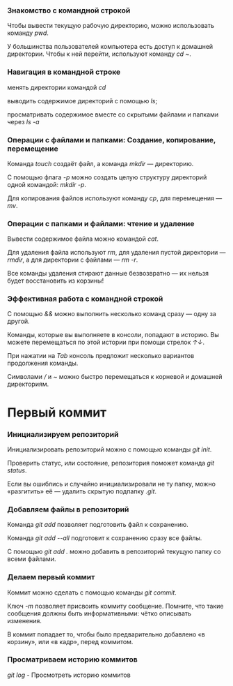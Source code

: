### Знакомство с командной строкой

Чтобы вывести текущую рабочую директорию, можно использовать команду *pwd*.

У большинства пользователей компьютера есть доступ к домашней директории. Чтобы к ней перейти, используют команду *cd ~*.

### Навигация в командной строке

менять директории командой *cd*

выводить содержимое директорий с помощью *ls*;

просматривать содержимое вместе со скрытыми файлами и папками через *ls -a*

### Операции с файлами и папками: Создание, копирование, перемещение

Команда *touch* создаёт файл, а команда *mkdir* — директорию.

С помощью флага *-p* можно создать целую структуру директорий одной командой: *mkdir -p*.

Для копирования файлов используют команду *cp*, для перемещения — *mv*.

### Операции с папками и файлами: чтение и удаление

Вывести содержимое файла можно командой *cat*.

Для удаления файла используют *rm*, для удаления пустой директории — *rmdir*, а для директории с файлами — *rm -r*.

Все команды удаления стирают данные безвозвратно — их нельзя будет восстановить из корзины!

### Эффективная работа с командной строкой

С помощью *&&* можно выполнить несколько команд сразу — одну за другой.

Команды, которые вы выполняете в консоли, попадают в историю. Вы можете перемещаться по этой истории при помощи стрелок *↑↓*.

При нажатии на *Tab* консоль предложит несколько вариантов продолжения команды.

Символами */* и *~* можно быстро перемещаться к корневой и домашней директориям.


# Первый коммит

### Инициализируем репозиторий

Инициализировать репозиторий можно с помощью команды *git init*.

Проверить статус, или состояние, репозитория поможет команда *git status*.

Если вы ошиблись и случайно инициализировали не ту папку, можно «разгитить» её — удалить скрытую подпапку *.git*.

### Добавляем файлы в репозиторий

Команда *git add* позволяет подготовить файл к сохранению.

Команда *git add --all* подготовит к сохранению сразу все файлы.

С помощью *git add .* можно добавить в репозиторий текущую папку со всеми файлами.

### Делаем первый коммит

Коммит можно сделать с помощью команды *git commit*.

Ключ *-m* позволяет присвоить коммиту сообщение. Помните, что такие сообщения должны быть информативными: чётко описывать изменения.

В коммит попадает то, чтобы было предварительно добавлено «в корзину», или «в кадр», перед коммитом.

### Просматриваем историю коммитов

*git log* - Просмотреть историю коммитов